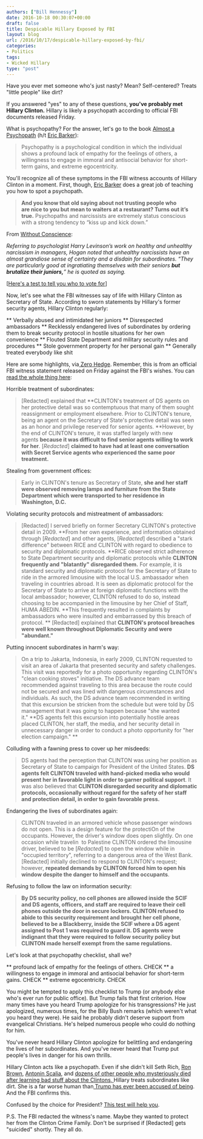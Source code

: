 ```yaml
---
authors: ["Bill Hennessy"]
date: 2016-10-18 00:30:07+00:00
draft: false
title: Despicable Hillary Exposed by FBI
layout: blog
url: /2016/10/17/despicable-hillary-exposed-by-fbi/
categories:
- Politics
tags:
- Wicked Hillary
type: "post"
---
```


Have you ever met someone who's just nasty? Mean? Self-centered? Treats "little people" like dirt?

If you answered "yes" to any of these questions, **you've probably met Hillary Clinton.** Hillary is likely a psychopath according to official FBI documents released Friday.

What is psychopathy? For the answer, let's go to the book [Almost a Psychopath](https://geni.us/almost) (h/t [Eric Barker](https://www.bakadesuyo.com/2016/10/how-to-deal-with-psychopaths/)):



> Psychopathy is a psychological condition in which the individual shows a profound lack of empathy for the feelings of others, a willingness to engage in immoral and antisocial behavior for short-term gains, and extreme egocentricity.



You'll recognize all of these symptoms in the FBI witness accounts of Hillary Clinton in a moment. First, though, [Eric Barker](https://www.bakadesuyo.com/2016/10/how-to-deal-with-psychopaths/) does a great job of teaching you how to spot a psychopath.



> **And you know that old saying about not trusting people who are nice to you but mean to waiters at a restaurant? Turns out it’s true.** Psychopaths and narcissists are extremely status conscious with a strong tendency to “kiss up and kick down.”

From [Without Conscience](https://geni.us/without):

_Referring to psychologist Harry Levinson’s work on healthy and unhealthy narcissism in managers, Hogan noted that unhealthy narcissists have an almost grandiose sense of certainty and a disdain for subordinates. “They are particularly good at ingratiating themselves with their seniors **but brutalize their juniors,**” he is quoted as saying._



[[Here's a test to tell you who to vote for](https://hennessysview.com/2016/10/17/braggart-or-psychopath-the-ultimate-test/)]

Now, let's see what the FBI witnesses say of life with Hillary Clinton as Secretary of State. According to sworn statements by Hillary's former security agents, Hillary Clinton regularly:




** Verbally abused and intimidated her juniors
** Disrespected ambassadors
** Recklessly endangered lives of subordinates by ordering them to break security protocol in hostile situations for her own convenience
** Flouted State Department and military security rules and procedures
** Stole government property for her personal gain
** Generally treated everybody like shit


Here are some highlights, via[ Zero Hedge](https://www.zerohedge.com/news/2016-10-17/security-agent-tells-fbi-what-it-was-really-work-hillary-clinton). Remember, this is from an official FBI witness statement released on Friday against the FBI's wishes. You can [read the whole thing here](https://www.zerohedge.com/news/2016-10-17/security-agent-tells-fbi-what-it-was-really-work-hillary-clinton):

Horrible treatment of subordinates:



> [Redacted] explained that **CLINTON's treatment of DS agents on her protective detail was so contemptuous that many of them sought reassignment or employment elsewhere. Prior to CLINTON's tenure, being an agent on the Secretary of State's protective detail was seen as an honor and privilege reserved for senior agents. **However, by the end of CLINTON's tenure, it was staffed largely with new agents **because it was difficult to find senior agents willing to work for her**. [_Redacted_] **claimed to have had at least one conversation with Secret Service agents who experienced the same poor treatment.**



Stealing from government offices:



> Early in CLINTON's tenure as Secretary of State, **she and her staff were observed removing lamps and furniture from the State Department which were transported to her residence in Washington, D.C.**



Violating security protocols and mistreatment of ambassadors:



> [Redacted] I served briefly on former Secretary CLINTON's protective detail in 2009. **From her own experience, and information obtained through [_Redacted_] and other agents, [_Redacted_] described a "stark difference" between RICE and CLINTON with regard to obedience to security and diplomatic protocols. **RICE observed strict adherence to State Department security and diplomatic protocols while **CLINTON frequently and "blatantly" disregarded them.** For example, it is standard security and diplomatic protocol for the Secretary of State to ride in the armored limousine with the local U.S. ambassador when traveling in countries abroad. It is seen as diplomatic protocol for the Secretary of State to arrive at foreign diplomatic functions with the local ambassador; however, CLINTON refused to do so, instead choosing to be accompanied in the limousine by her Chief of Staff, HUMA ABEDIN. **This frequently resulted in complaints by ambassadors who were insulted and embarrassed by this breach of protocol. ** [Redacted] explained that **CLINTON's protocol breaches were well known throughout Diplomatic Security and were "abundant."**



Putting innocent subordinates in harm's way:



> On a trip to Jakarta, Indonesia, in early 2009, CLINTON requested to visit an area of Jakarta that presented security and safety challenges. This visit was reportedly for a photo opportunity regarding CLINTON's "clean cooking stoves" initiative. The DS advance team recommended against traveling to this area because the route could not be secured and was lined with dangerous circumstances and individuals. As such, the DS advance team recommended in writing that this excursion be stricken from the schedule but were told by DS management that it was going to happen because "she wanted it." **DS agents felt this excursion into potentially hostile areas placed CLINTON, her staff, the media, and her security detail in unnecessary danger in order to conduct a photo opportunity for "her election campaign." **



Colluding with a fawning press to cover up her misdeeds:



> DS agents had the perception that CLINTON was using her position as Secretary of State to campaign for President of the United States. **DS agents felt CLINTON traveled with hand-picked media who would present her in favorable light in order to garner political support**. It was also believed that **CLINTON disregarded security and diplomatic protocols, occasionally without regard for the safety of her staff and protection detail, in order to gain favorable press.**



Endangering the lives of subordinates again:



> CLINTON traveled in an armored vehicle whose passenger windows do not open. This is a design feature for the protectiOn of the occupants. However, the driver's window does open slightly. On one occasion while travelin  to Palestine CLINTON ordered the limousine driver, believed to be [_Redacted_] to open the window while in "occupied territory", referring to a dangerous area of the West Bank. [Redacted] initially declined to respond to CLINTON's request; however, **repeated demands by CLINTON forced him to open his window despite the danger to himself and the occupants**.



Refusing to follow the law on information security:



> **By DS security policy, no cell phones are allowed inside the SCIF and DS agents, officers, and staff are required to leave their cell phones outside the door in secure lockers. CLINTON refused to abide to this security requirement and brought her cell phone, believed to be a Blackberry, inside the SCIF where a DS agent assigned to Post 1 was required to guard it. DS agents were indignant that they were required to follow security policy but CLINTON made herself exempt from the same regulations.**



Let's look at that psychopathy checklist, shall we?




** profound lack of empathy for the feelings of others. CHECK
** a willingness to engage in immoral and antisocial behavior for short-term gains. CHECK
** extreme egocentricity. CHECK


You might be tempted to apply this checklist to Trump (or anybody else who's ever run for public office). But Trump fails that first criterion. How many times have you heard Trump apologize for his transgressions? He just apologized, numerous times, for the Billy Bush remarks (which weren't what you heard they were). He said he probably didn't deserve support from evangelical Christians. He's helped numerous people who could do nothing for him.

You've never heard Hillary Clinton apologize for belittling and endangering the lives of her subordinates. And you've never heard that Trump put people's lives in danger for his own thrills.

Hillary Clinton acts like a psychopath. Even if she didn't kill Seth Rich, [Ron Brown](https://hennessysview.com/2016/10/02/killing-ron-brown/), [Antonin Scalia](https://hennessysview.com/2016/10/13/killing-scalia-the-clinton-crime-family/), and [dozens of other people who mysteriously died after learning bad stuff about the Clintons, ](https://www.whatreallyhappened.com/WRHARTICLES/THE%20CLINTON%20BODY%20COUNT.pdf)Hillary treats subordinates like dirt. She is a far worse human than[ Trump has ever been accused of being](https://blog.dilbert.com/post/151933602961/lie-detection-and-scandals). And the FBI confirms this.

Confused by the choice for President? [This test will help you](https://hennessysview.com/2016/10/17/braggart-or-psychopath-the-ultimate-test/).

P.S. The FBI redacted the witness's name. Maybe they wanted to protect her from the Clinton Crime Family. Don't be surprised if [Redacted] gets "suicided" shortly. They all do.
